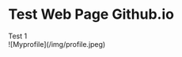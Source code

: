 # Test Web Page Github.io
<div>
    Test 1
</div>

<div>
    ![Myprofile](/img/profile.jpeg)
</div>


